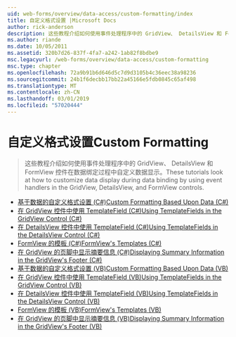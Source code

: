 ```yaml
---
uid: web-forms/overview/data-access/custom-formatting/index
title: 自定义格式设置 |Microsoft Docs
author: rick-anderson
description: 这些教程介绍如何使用事件处理程序中的 GridView、 DetailsView 和 FormView 控件在数据绑定过程中自定义数据显示。
ms.author: riande
ms.date: 10/05/2011
ms.assetid: 320b7d26-837f-4fa7-a242-1ab82f8bdbe9
msc.legacyurl: /web-forms/overview/data-access/custom-formatting
msc.type: chapter
ms.openlocfilehash: 72a9b91b6d646d5c7d9d3105b4c36eec38a98236
ms.sourcegitcommit: 24b1f6decbb17bb22a45166e5fdb0845c65af498
ms.translationtype: MT
ms.contentlocale: zh-CN
ms.lasthandoff: 03/01/2019
ms.locfileid: "57020444"
---
```

<a name="custom-formatting"></a><span data-ttu-id="344ba-103">自定义格式设置</span><span class="sxs-lookup"><span data-stu-id="344ba-103">Custom Formatting</span></span>
====================
> <span data-ttu-id="344ba-104">这些教程介绍如何使用事件处理程序中的 GridView、 DetailsView 和 FormView 控件在数据绑定过程中自定义数据显示。</span><span class="sxs-lookup"><span data-stu-id="344ba-104">These tutorials look at how to customize data display during data binding by using event handlers in the GridView, DetailsView, and FormView controls.</span></span>


- [<span data-ttu-id="344ba-105">基于数据的自定义格式设置 (C#)</span><span class="sxs-lookup"><span data-stu-id="344ba-105">Custom Formatting Based Upon Data (C#)</span></span>](custom-formatting-based-upon-data-cs.md)
- [<span data-ttu-id="344ba-106">在 GridView 控件中使用 TemplateField (C#)</span><span class="sxs-lookup"><span data-stu-id="344ba-106">Using TemplateFields in the GridView Control (C#)</span></span>](using-templatefields-in-the-gridview-control-cs.md)
- [<span data-ttu-id="344ba-107">在 DetailsView 控件中使用 TemplateField (C#)</span><span class="sxs-lookup"><span data-stu-id="344ba-107">Using TemplateFields in the DetailsView Control (C#)</span></span>](using-templatefields-in-the-detailsview-control-cs.md)
- [<span data-ttu-id="344ba-108">FormView 的模板 (C#)</span><span class="sxs-lookup"><span data-stu-id="344ba-108">FormView's Templates (C#)</span></span>](using-the-formview-s-templates-cs.md)
- [<span data-ttu-id="344ba-109">在 GridView 的页脚中显示摘要信息 (C#)</span><span class="sxs-lookup"><span data-stu-id="344ba-109">Displaying Summary Information in the GridView's Footer (C#)</span></span>](displaying-summary-information-in-the-gridview-s-footer-cs.md)
- [<span data-ttu-id="344ba-110">基于数据的自定义格式设置 (VB)</span><span class="sxs-lookup"><span data-stu-id="344ba-110">Custom Formatting Based Upon Data (VB)</span></span>](custom-formatting-based-upon-data-vb.md)
- [<span data-ttu-id="344ba-111">在 GridView 控件中使用 TemplateField (VB)</span><span class="sxs-lookup"><span data-stu-id="344ba-111">Using TemplateFields in the GridView Control (VB)</span></span>](using-templatefields-in-the-gridview-control-vb.md)
- [<span data-ttu-id="344ba-112">在 DetailsView 控件中使用 TemplateField (VB)</span><span class="sxs-lookup"><span data-stu-id="344ba-112">Using TemplateFields in the DetailsView Control (VB)</span></span>](using-templatefields-in-the-detailsview-control-vb.md)
- [<span data-ttu-id="344ba-113">FormView 的模板 (VB)</span><span class="sxs-lookup"><span data-stu-id="344ba-113">FormView's Templates (VB)</span></span>](using-the-formview-s-templates-vb.md)
- [<span data-ttu-id="344ba-114">在 GridView 的页脚中显示摘要信息 (VB)</span><span class="sxs-lookup"><span data-stu-id="344ba-114">Displaying Summary Information in the GridView's Footer (VB)</span></span>](displaying-summary-information-in-the-gridview-s-footer-vb.md)
